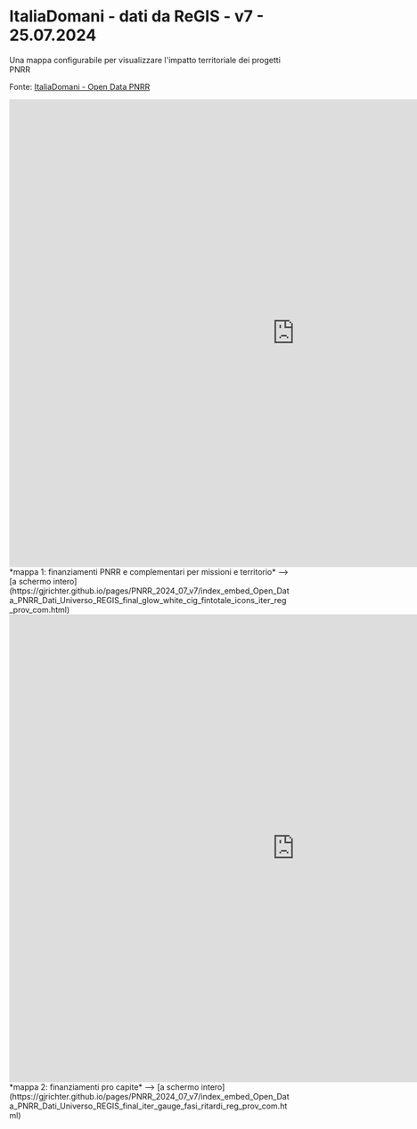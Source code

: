 # ItaliaDomani - dati da ReGIS - v7 - 25.07.2024

Una mappa configurabile per visualizzare l'impatto territoriale dei progetti PNRR

Fonte: <a href="https://www.italiadomani.gov.it/content/sogei-ng/it/it/catalogo-open-data.html?orderby=%40jcr%3Acontent%2FobservationDateInEvidence&sort=desc" target="_blank">ItaliaDomani - Open Data PNRR</a>  

<iframe id="map1" width="1024px" height="840" frameborder="0" scrolling="no" marginheight="0" marginwidth="0" src="https://gjrichter.github.io/pages/PNRR_2024_07_v7/index_embed_Open_Data_PNRR_Dati_Universo_REGIS_final_glow_white_cig_fintotale_icons_iter_reg_prov_com.html?legend=1"></iframe>
*mappa 1: finanziamenti PNRR e complementari per missioni e territorio*  --> [a schermo intero](https://gjrichter.github.io/pages/PNRR_2024_07_v7/index_embed_Open_Data_PNRR_Dati_Universo_REGIS_final_glow_white_cig_fintotale_icons_iter_reg_prov_com.html)



<iframe id="map2" width="1024px" height="840" frameborder="0" scrolling="no" marginheight="0" marginwidth="0" src="https://gjrichter.github.io/pages/PNRR_2024_07_v7/index_embed_Open_Data_PNRR_Dati_Universo_REGIS_final_iter_gauge_fasi_ritardi_reg_prov_com.html?legend=1"></iframe>
*mappa 2: finanziamenti pro capite*  --> [a schermo intero](https://gjrichter.github.io/pages/PNRR_2024_07_v7/index_embed_Open_Data_PNRR_Dati_Universo_REGIS_final_iter_gauge_fasi_ritardi_reg_prov_com.html)

